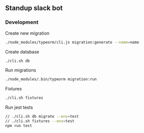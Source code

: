 ## Standup slack bot


### Development

Create new migration
```bash
./node_modules/typeorm/cli.js migration:generate --name=name
```

Create database
```bash
./cli.sh db
```

Run migrations
```bash
./node_modules/.bin/typeorm migration:run
```

Fixtures
```bash
./cli.sh fixtures
```

Run jest tests
```bash
// ./cli.sh db migrate --env=test
// ./cli.sh fixtures --env=test
npm run test
```
